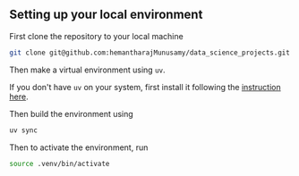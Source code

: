 ## Setting up your local environment

First clone the repository to your local machine

```bash
git clone git@github.com:hemantharajMunusamy/data_science_projects.git
```

Then make a virtual environment using `uv`.

If you don't have `uv` on your system, first install it following the [instruction here](https://docs.astral.sh/uv/getting-started/installation/).

Then build the environment using
```bash
uv sync
```

Then to activate the environment, run
```bash
source .venv/bin/activate
```